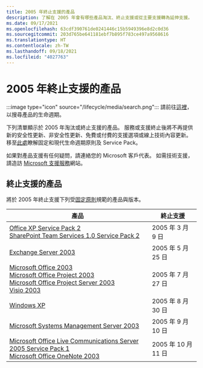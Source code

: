 ```yaml
---
title: 2005 年終止支援的產品
description: 了解在 2005 年會有哪些產品淘汰、終止支援或從主要支援轉為延伸支援。
ms.date: 09/17/2021
ms.openlocfilehash: 63cdf390761de0241446c15b5949396e8d2c0d36
ms.sourcegitcommit: 203d765be641181ebf7b895f783ce497a9568616
ms.translationtype: HT
ms.contentlocale: zh-TW
ms.lasthandoff: 09/18/2021
ms.locfileid: "4027763"
---
```

# <a name="products-ending-support-in-2005"></a>2005 年終止支援的產品

:::image type="icon" source="/lifecycle/media/search.png":::
請前往[這裡](/lifecycle/products/)，以搜尋產品的生命週期。

下列清單顯示於 2005 年淘汰或終止支援的產品。 服務或支援終止後將不再提供新的安全性更新、非安全性更新、免費或付費的支援選項或線上技術內容更新。 移至[此處](/lifecycle/overview/product-end-of-support-overview)瞭解固定和現代生命週期原則及 Service Pack。

如果對產品支援有任何疑問，請連絡您的 Microsoft 客戶代表。 如需技術支援，請造訪 [Microsoft 支援服務](https://support.microsoft.com/contactus/?ws=support)網站。





## <a name="products-reaching-end-of-support"></a>終止支援的產品

將於 2005 年終止支援下列受[固定原則](/lifecycle/policies/fixed)規範的產品與版本。

| 產品 | 終止支援 |
| --- | --- |
| [Office XP Service Pack 2](/lifecycle/products/office-xp?branch=live)<br>[SharePoint Team Services 1.0 Service Pack 2](/lifecycle/products/sharepoint-team-services-10?branch=live)<br> | 2005 年 3 月 9 日 |
| [Exchange Server 2003](/lifecycle/products/exchange-server-2003?branch=live)<br> | 2005 年 5 月 25 日 |
| [Microsoft Office 2003](/lifecycle/products/microsoft-office-2003?branch=live)<br>[Microsoft Office Project 2003](/lifecycle/products/microsoft-office-project-2003?branch=live)<br>[Microsoft Office Project Server 2003](/lifecycle/products/microsoft-office-project-server-2003?branch=live)<br>[Visio 2003](/lifecycle/products/visio-2003?branch=live)<br> | 2005 年 7 月 27 日 |
| [Windows XP](/lifecycle/products/windows-xp?branch=live)<br> | 2005 年 8 月 30 日 |
| [Microsoft Systems Management Server 2003](/lifecycle/products/microsoft-systems-management-server-2003?branch=live)<br> | 2005 年 9 月 10 日 |
| [Microsoft Office Live Communications Server 2005 Service Pack 1](/lifecycle/products/microsoft-office-live-communications-server-2005?branch=live)<br>[Microsoft Office OneNote 2003](/lifecycle/products/microsoft-office-onenote-2003?branch=live)<br> | 2005 年 10 月 11 日 |


